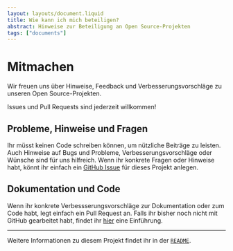 ```yaml
---
layout: layouts/document.liquid
title: Wie kann ich mich beteiligen?
abstract: Hinweise zur Beteiligung an Open Source-Projekten
tags: ["documents"]
---
```


# Mitmachen

Wir freuen uns über Hinweise, Feedback und Verbesserungsvorschläge zu unseren Open Source-Projekten.

Issues und Pull Requests sind jederzeit willkommen!

## Probleme, Hinweise und Fragen

Ihr müsst keinen Code schreiben können, um nützliche Beiträge zu leisten. Auch Hinweise auf Bugs und Probleme, Verbesserungsvorschläge oder Wünsche sind für uns hilfreich. Wenn ihr konkrete Fragen oder Hinweise habt, könnt ihr einfach ein [GitHub Issue](https://help.github.com/articles/creating-an-issue/) für dieses Projekt anlegen.

## Dokumentation und Code

Wenn ihr konkrete Verbessserungsvorschläge zur Dokumentation oder zum Code habt, legt einfach ein Pull Request an. Falls ihr bisher noch nicht mit GitHub gearbeitet habt, findet ihr [hier](https://guides.github.com/introduction/flow/) eine Einführung.

---

Weitere Informationen zu diesem Projekt findet ihr in der [`README`](README.md).
